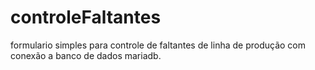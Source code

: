 # controleFaltantes
formulario simples para controle de faltantes de linha de produção
com conexão a banco de dados mariadb.

